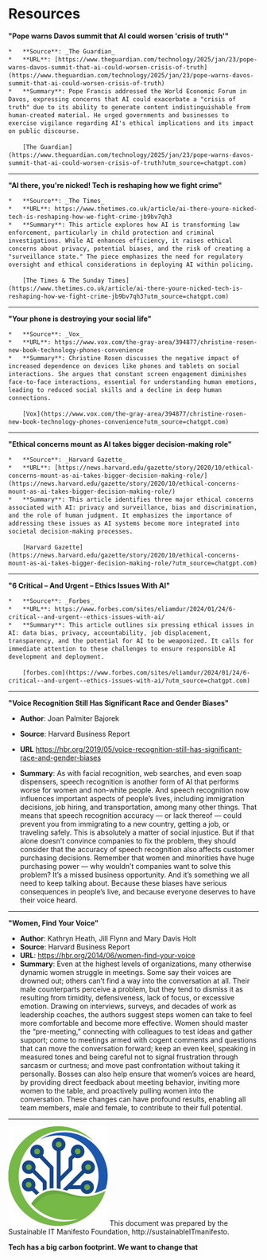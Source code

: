 # Resources


**"Pope warns Davos summit that AI could worsen 'crisis of truth'"**
    
    *   **Source**: _The Guardian_
    *   **URL**: [https://www.theguardian.com/technology/2025/jan/23/pope-warns-davos-summit-that-ai-could-worsen-crisis-of-truth](https://www.theguardian.com/technology/2025/jan/23/pope-warns-davos-summit-that-ai-could-worsen-crisis-of-truth)
    *   **Summary**: Pope Francis addressed the World Economic Forum in Davos, expressing concerns that AI could exacerbate a "crisis of truth" due to its ability to generate content indistinguishable from human-created material. He urged governments and businesses to exercise vigilance regarding AI's ethical implications and its impact on public discourse.
        
        [The Guardian](https://www.theguardian.com/technology/2025/jan/23/pope-warns-davos-summit-that-ai-could-worsen-crisis-of-truth?utm_source=chatgpt.com)

---

**"AI there, you're nicked! Tech is reshaping how we fight crime"**
    
    *   **Source**: _The Times_
    *   **URL**: https://www.thetimes.co.uk/article/ai-there-youre-nicked-tech-is-reshaping-how-we-fight-crime-jb9bv7qh3
    *   **Summary**: This article explores how AI is transforming law enforcement, particularly in child protection and criminal investigations. While AI enhances efficiency, it raises ethical concerns about privacy, potential biases, and the risk of creating a "surveillance state." The piece emphasizes the need for regulatory oversight and ethical considerations in deploying AI within policing.
        
        [The Times & The Sunday Times](https://www.thetimes.co.uk/article/ai-there-youre-nicked-tech-is-reshaping-how-we-fight-crime-jb9bv7qh3?utm_source=chatgpt.com)

---

**"Your phone is destroying your social life"**
    
    *   **Source**: _Vox_
    *   **URL**: https://www.vox.com/the-gray-area/394877/christine-rosen-new-book-technology-phones-convenience
    *   **Summary**: Christine Rosen discusses the negative impact of increased dependence on devices like phones and tablets on social interactions. She argues that constant screen engagement diminishes face-to-face interactions, essential for understanding human emotions, leading to reduced social skills and a decline in deep human connections.
        
        [Vox](https://www.vox.com/the-gray-area/394877/christine-rosen-new-book-technology-phones-convenience?utm_source=chatgpt.com)

---

**"Ethical concerns mount as AI takes bigger decision-making role"**
    
    *   **Source**: _Harvard Gazette_
    *   **URL**: [https://news.harvard.edu/gazette/story/2020/10/ethical-concerns-mount-as-ai-takes-bigger-decision-making-role/](https://news.harvard.edu/gazette/story/2020/10/ethical-concerns-mount-as-ai-takes-bigger-decision-making-role/)
    *   **Summary**: This article identifies three major ethical concerns associated with AI: privacy and surveillance, bias and discrimination, and the role of human judgment. It emphasizes the importance of addressing these issues as AI systems become more integrated into societal decision-making processes.
        
        [Harvard Gazette](https://news.harvard.edu/gazette/story/2020/10/ethical-concerns-mount-as-ai-takes-bigger-decision-making-role/?utm_source=chatgpt.com)

---

**"6 Critical – And Urgent – Ethics Issues With AI"**
    
    *   **Source**: _Forbes_
    *   **URL**: https://www.forbes.com/sites/eliamdur/2024/01/24/6-critical--and-urgent--ethics-issues-with-ai/
    *   **Summary**: This article outlines six pressing ethical issues in AI: data bias, privacy, accountability, job displacement, transparency, and the potential for AI to be weaponized. It calls for immediate attention to these challenges to ensure responsible AI development and deployment.
        
        [forbes.com](https://www.forbes.com/sites/eliamdur/2024/01/24/6-critical--and-urgent--ethics-issues-with-ai/?utm_source=chatgpt.com)
        
---
**"Voice Recognition Still Has Significant Race and Gender Biases"**
* **Author**: Joan Palmiter Bajorek
* **Source**: Harvard Business Report
* **URL** https://hbr.org/2019/05/voice-recognition-still-has-significant-race-and-gender-biases

* **Summary**: As with facial recognition, web searches, and even soap dispensers, speech recognition is another form of AI that performs worse for women and non-white people. And speech recognition now influences important aspects of people’s lives, including immigration decisions, job hiring, and transportation, among many other things. That means that speech recognition accuracy — or lack thereof — could prevent you from immigrating to a new country, getting a job, or traveling safely. This is absolutely a matter of social injustice.  But if that alone doesn’t convince companies to fix the problem, they should consider that the accuracy of speech recognition also affects customer purchasing decisions. Remember that women and minorities have huge purchasing power — why wouldn’t companies want to solve this problem? It’s a missed business opportunity. And it’s something we all need to keep talking about.  Because these biases have serious consequences in people’s live, and because everyone deserves to have their voice heard.

---

**"Women, Find Your Voice"**
* **Author**:  Kathryn Heath, Jill Flynn and Mary Davis Holt
* **Source**: Harvard Business Report
* **URL**: https://hbr.org/2014/06/women-find-your-voice
* **Summary**: Even at the highest levels of organizations, many otherwise dynamic women struggle in meetings. Some say their voices are drowned out; others can’t find a way into the conversation at all. Their male counterparts perceive a problem, but they tend to dismiss it as resulting from timidity, defensiveness, lack of focus, or excessive emotion. Drawing on interviews, surveys, and decades of work as leadership coaches, the authors suggest steps women can take to feel more comfortable and become more effective. Women should master the “pre-meeting,” connecting with colleagues to test ideas and gather support; come to meetings armed with cogent comments and questions that can move the conversation forward; keep an even keel, speaking in measured tones and being careful not to signal frustration through sarcasm or curtness; and move past confrontation without taking it personally. Bosses can also help ensure that women’s voices are heard, by providing direct feedback about meeting behavior, inviting more women to the table, and proactively pulling women into the conversation. These changes can have profound results, enabling all team members, male and female, to contribute to their full potential.

---

![](../imgs/SITM-logo-100x100.svg) This document was prepared by the Sustainable IT Manifesto Foundation, http://sustainableITmanifesto.


**Tech has a big carbon footprint. We want to change that**
